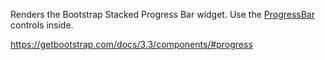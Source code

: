 Renders the Bootstrap Stacked Progress Bar widget. Use the [ProgressBar](~/controls/bootstrap/ProgressBar) controls inside.

<https://getbootstrap.com/docs/3.3/components/#progress>